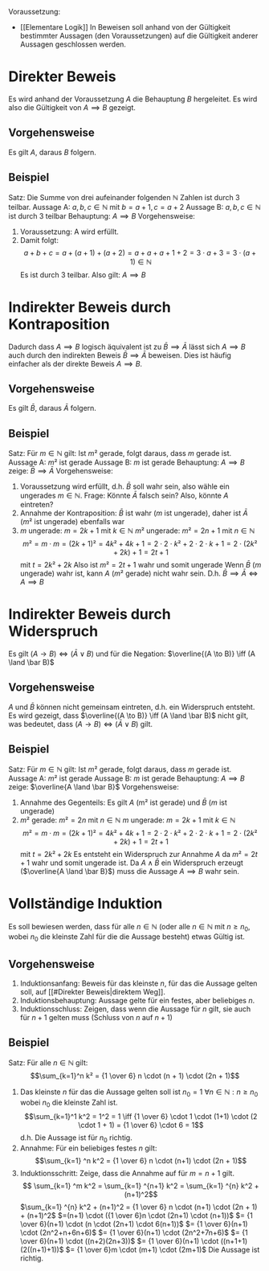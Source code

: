 Voraussetzung:
- [[Elementare Logik]]
In Beweisen soll anhand von der Gültigkeit bestimmter Aussagen (den Voraussetzungen) auf die Gültigkeit anderer Aussagen geschlossen werden.
# Direkter Beweis
Es wird anhand der Voraussetzung $A$ die Behauptung $B$ hergeleitet. Es wird also die Gültigkeit von $A \implies B$ gezeigt. 
## Vorgehensweise
Es gilt $A$, daraus $B$ folgern.
## Beispiel
Satz: Die Summe von drei aufeinander folgenden $\mathbb{N}$ Zahlen ist durch 3 teilbar.
Aussage A: 
	$a,b,c \in \mathbb{N} \text{ mit } b = a+1, c=a+2$ 
Aussage B: 
	$a,b,c \in \mathbb{N} \text{ ist durch 3 teilbar}$ 
Behauptung: 
	$A \implies B$ 
Vorgehensweise:
1) Voraussetzung: A wird erfüllt.
2) Damit folgt: $$a + b + c = a + (a+1) + (a+2) = a + a + a + 1 + 2 = 3 \cdot a + 3=3 \cdot (a + 1) \in \mathbb{N}$$
   Es ist durch 3 teilbar.
Also gilt: 
	$A \implies B$ 
# Indirekter Beweis durch Kontraposition
Dadurch dass $A \implies B$ logisch äquivalent ist zu $\bar B \implies \bar A$ lässt sich $A \implies B$ auch durch den indirekten Beweis $\bar B \implies \bar A$ beweisen. Dies ist häufig einfacher als der direkte Beweis $A \implies B$.
## Vorgehensweise
Es gilt $\bar B$, daraus $\bar A$ folgern.
## Beispiel
Satz: Für $m \in \mathbb{N}$ gilt: Ist $m²$ gerade, folgt daraus, dass $m$ gerade ist.
Aussage A:
	$m²$ ist gerade
Aussage B:
	$m$ ist gerade
Behauptung:
	$A \implies B$ 
zeige:
	$\bar B \implies \bar A$ 
Vorgehensweise:
1) Voraussetzung wird erfüllt, d.h. $\bar B$ soll wahr sein, also wähle ein ungerades $m \in \mathbb{N}$.
   Frage: Könnte $\bar A$ falsch sein? Also, könnte $A$ eintreten?
2) Annahme der Kontraposition: $\bar B$ ist wahr ($m$ ist ungerade), daher ist $\bar A$ ($m²$ ist ungerade) ebenfalls war
3) $m$ ungerade: $m = 2k+1$ mit $k \in \mathbb{N}$ 
   $m²$ ungerade: $m²=2n+1$ mit $n \in \mathbb{N}$ $$m² = m \cdot m = (2k+1)² = 4k²+4k+1 = 2 \cdot 2 \cdot k² + 2 \cdot 2 \cdot k + 1 = 2 \cdot (2k²+2k) + 1 = 2t + 1$$
   mit $t = 2k²+2k$ 
   Also ist $m² = 2t+1$ wahr und somit ungerade
Wenn $\bar B$ ($m$ ungerade) wahr ist, kann $A$ ($m²$ gerade) nicht wahr sein. D.h. $\bar B \implies \bar A \iff A \implies B$ 
# Indirekter Beweis durch Widerspruch 
Es gilt $(A \to B) \iff (\bar A \lor B)$ und für die Negation: $\overline{(A \to B)} \iff (A \land \bar B)$ 
## Vorgehensweise
$A$ und $\bar B$ können nicht gemeinsam eintreten, d.h. ein Widerspruch entsteht. 
Es wird gezeigt, dass $\overline{(A \to B)} \iff (A \land \bar B)$ nicht gilt, was bedeutet, dass $(A \to B) \iff (\bar A \lor B)$ gilt.
## Beispiel
Satz: Für $m \in \mathbb{N}$ gilt: Ist $m²$ gerade, folgt daraus, dass $m$ gerade ist.
Aussage A:
	$m²$ ist gerade
Aussage B:
	$m$ ist gerade
Behauptung:
	$A \implies B$ 
zeige:
	$\overline{A \land \bar B}$ 
Vorgehensweise:
1) Annahme des Gegenteils: Es gilt $A$ (m² ist gerade) und $\bar B$ ($m$ ist ungerade)
2) $m²$ gerade: $m² = 2n$ mit $n \in \mathbb{N}$ 
   $m$ ungerade: $m=2k+1$ mit $k \in \mathbb{N}$ $$m² = m \cdot m = (2k+1)² = 4k²+4k+1 = 2 \cdot 2 \cdot k² + 2 \cdot 2 \cdot k + 1 = 2 \cdot (2k²+2k) + 1 = 2t + 1$$
   mit $t = 2k²+2k$ 
   Es entsteht ein Widerspruch zur Annahme $A$ da $m² = 2t+1$ wahr und somit ungerade ist.
Da $A \land \bar B$ ein Widerspruch erzeugt ($\overline{A \land \bar B}$) muss die Aussage $A \implies B$ wahr sein.
# Vollständige Induktion
Es soll bewiesen werden, dass für alle $n \in \mathbb{N}$ (oder alle $n \in \mathbb{N}$ mit $n \ge n_0$, wobei $n_0$ die kleinste Zahl für die die Aussage besteht) etwas Gültig ist. 
## Vorgehensweise
1. Induktionsanfang:
   Beweis für das kleinste $n$, für das die Aussage gelten soll, auf [[#Direkter Beweis|direktem Weg]]. 
2. Induktionsbehauptung:
   Aussage gelte für ein festes, aber beliebiges $n$.
3. Induktionsschluss:
   Zeigen, dass wenn die Aussage für $n$ gilt, sie auch für $n+1$ gelten muss (Schluss von $n$ auf $n+1$)
## Beispiel
Satz: Für alle $n \in \mathbb{N}$ gilt: $$\sum_{k=1}^n k² = {1 \over 6} n \cdot (n + 1) \cdot (2n + 1)$$
1) Das kleinste $n$ für das die Aussage gelten soll ist $n_0 = 1$
   $\forall n \in \mathbb{N}:n \ge n_0$ wobei $n_0$ die kleinste Zahl ist. $$\sum_{k=1}^1 k^2 = 1^2 = 1 \iff {1 \over 6} \cdot 1 \cdot (1+1) \cdot (2 \cdot 1 + 1) = {1 \over 6} \cdot 6 = 1$$ d.h. Die Aussage ist für $n_0$ richtig.
2) Annahme: 
   Für ein beliebiges festes $n$ gilt: $$\sum_{k=1} ^n k^2 = {1 \over 6} n \cdot (n+1) \cdot (2n + 1)$$
3) Induktionsschritt: 
   Zeige, dass die Annahme auf für $m = n + 1$ gilt. $$ \sum_{k=1} ^m k^2 = \sum_{k=1} ^{n+1} k^2 = \sum_{k=1} ^{n} k^2 + (n+1)^2$$
   $\sum_{k=1} ^{n} k^2 + (n+1)^2 = {1 \over 6} n \cdot (n+1) \cdot (2n + 1) + (n+1)^2$
   $=(n+1) \cdot ({1 \over 6}n \cdot (2n+1) \cdot (n+1))$ 
   $= {1 \over 6}(n+1) \cdot (n \cdot (2n+1) \cdot 6(n+1))$ 
   $= {1 \over 6}(n+1) \cdot (2n^2+n+6n+6)$ 
   $= {1 \over 6}(n+1) \cdot (2n^2+7n+6)$ 
   $= {1 \over 6}(n+1) \cdot ((n+2)(2n+3))$ 
   $= {1 \over 6}(n+1) \cdot ((n+1+1)(2((n+1)+1))$ 
   $= {1 \over 6}m \cdot (m+1) \cdot (2m+1)$ 
Die Aussage ist richtig.
